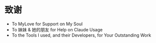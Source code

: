 # 致谢

- To MyLove for Support on My Soul  
- To 妹妹 & 她的朋友 for Help on Claude Usage  
- To the Tools I used, and their Developers, for Your Outstanding Work  